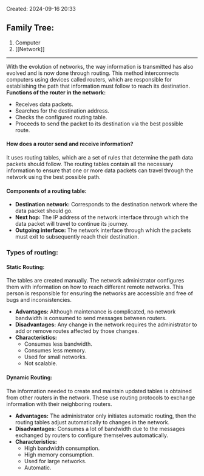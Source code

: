 Created: 2024-09-16 20:33
## Family Tree:
1. Computer
2. [[Network]]
-- -
With the evolution of networks, the way information is transmitted has also evolved and is now done through routing. This method interconnects computers using devices called routers, which are responsible for establishing the path that information must follow to reach its destination.
**Functions of the router in the network:**
- Receives data packets.
- Searches for the destination address.
- Checks the configured routing table.
- Proceeds to send the packet to its destination via the best possible route.
#### How does a router send and receive information?
It uses routing tables, which are a set of rules that determine the path data packets should follow. The routing tables contain all the necessary information to ensure that one or more data packets can travel through the network using the best possible path.
#### Components of a routing table:
- **Destination network:** Corresponds to the destination network where the data packet should go.
- **Next hop:** The IP address of the network interface through which the data packet will travel to continue its journey.
- **Outgoing interface:** The network interface through which the packets must exit to subsequently reach their destination.
### Types of routing:
#### Static Routing:
The tables are created manually. The network administrator configures them with information on how to reach different remote networks. This person is responsible for ensuring the networks are accessible and free of bugs and inconsistencies.
- **Advantages:** Although maintenance is complicated, no network bandwidth is consumed to send messages between routers.
- **Disadvantages:** Any change in the network requires the administrator to add or remove routes affected by those changes.
- **Characteristics:**
    - Consumes less bandwidth.
    - Consumes less memory.
    - Used for small networks.
    - Not scalable.
#### Dynamic Routing:
The information needed to create and maintain updated tables is obtained from other routers in the network. These use routing protocols to exchange information with their neighboring routers.
- **Advantages:** The administrator only initiates automatic routing, then the routing tables adjust automatically to changes in the network.
- **Disadvantages:** Consumes a lot of bandwidth due to the messages exchanged by routers to configure themselves automatically.
- **Characteristics:**
    - High bandwidth consumption.
    - High memory consumption.
    - Used for large networks.
    - Automatic.